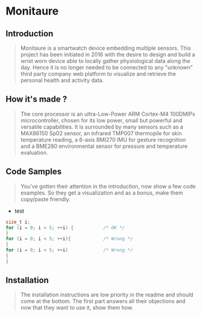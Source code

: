 # Monitaure

## Introduction

> Monitaure is a smartwatch device embedding multiple sensors. This project has been initiated in 2016 with the desire to design and build a wrist worn device able to locally gather physiological data along the day. Hence it is no longer needed to be connected to any "unknown" third party company web platform to visualize and retrieve the personal health and activity data.

## How it's made ?

>The core processor is an ultra-Low-Power ARM Cortex-M4 100DMIPs microcontroller, chosen for its low power, small but powerful and versatile capabilities.
>It is surrounded by many sensors such as a MAX86150 Sp02 sensor, an infrared TMP007 thermopile for skin temperature reading, a 6-axis BMI270 IMU for gesture recognition and a BME280 environmental sensor for pressure and temperature evaluation.

## Code Samples

> You've gotten their attention in the introduction, now show a few code examples. So they get a visualization and as a bonus, make them copy/paste friendly.

- test
```c
size_t i;
for (i = 0; i < 5; ++i) {           /* OK */
}
for (i = 0; i < 5; ++i){            /* Wrong */
}
for (i = 0; i < 5; ++i)             /* Wrong */
{
}
```

## Installation

> The installation instructions are low priority in the readme and should come at the bottom. The first part answers all their objections and now that they want to use it, show them how.